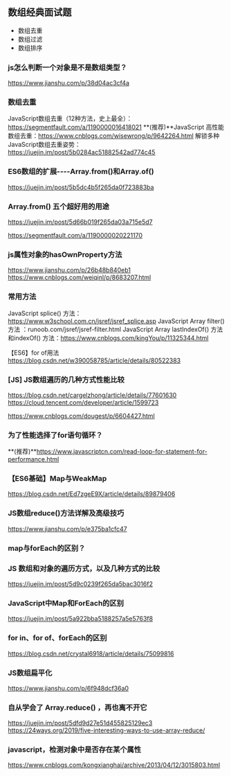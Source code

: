 ## 数组经典面试题

- 数组去重
- 数组过滤
- 数组排序


### js怎么判断一个对象是不是数组类型？
https://www.jianshu.com/p/38d04ac3cf4a

### 数组去重
JavaScript数组去重（12种方法，史上最全）：https://segmentfault.com/a/1190000016418021
**(推荐)**JavaScript 高性能数组去重：https://www.cnblogs.com/wisewrong/p/9642264.html
解锁多种JavaScript数组去重姿势： https://juejin.im/post/5b0284ac51882542ad774c45

### ES6数组的扩展----Array.from()和Array.of()
https://juejin.im/post/5b5dc4b5f265da0f723883ba

### Array.from() 五个超好用的用途
https://juejin.im/post/5d66b019f265da03a715e5d7

https://segmentfault.com/a/1190000020221170

### js属性对象的hasOwnProperty方法
https://www.jianshu.com/p/26b48b840eb1
https://www.cnblogs.com/weiqinl/p/8683207.html

### 常用方法
JavaScript splice() 方法：https://www.w3school.com.cn/jsref/jsref_splice.asp
JavaScript Array filter() 方法 ：runoob.com/jsref/jsref-filter.html
JavaScript Array lastIndexOf() 方法和indexOf() 方法：https://www.cnblogs.com/kingYou/p/11325344.html

【ES6】for of用法  https://blog.csdn.net/w390058785/article/details/80522383

### [JS] JS数组遍历的几种方式性能比较
https://blog.csdn.net/cargelzhong/article/details/77601630
https://cloud.tencent.com/developer/article/1599723

https://www.cnblogs.com/dougest/p/6604427.html

### 为了性能选择了for语句循环？
**(推荐)**https://www.javascriptcn.com/read-loop-for-statement-for-performance.html


### 【ES6基础】Map与WeakMap
https://blog.csdn.net/Ed7zgeE9X/article/details/89879406

### JS数组reduce()方法详解及高级技巧
https://www.jianshu.com/p/e375ba1cfc47


### map与forEach的区别？
### JS 数组和对象的遍历方式，以及几种方式的比较
https://juejin.im/post/5d9c0239f265da5bac3016f2


### JavaScript中Map和ForEach的区别
https://juejin.im/post/5a922bba5188257a5e5763f8

### for in、for of、forEach的区别
https://blog.csdn.net/crystal6918/article/details/75099816

### JS数组扁平化
https://www.jianshu.com/p/6f948dcf36a0

### 自从学会了 Array.reduce() ，再也离不开它
https://juejin.im/post/5dfd9d27e51d455825129ec3
https://24ways.org/2019/five-interesting-ways-to-use-array-reduce/

### javascript，检测对象中是否存在某个属性
https://www.cnblogs.com/kongxianghai/archive/2013/04/12/3015803.html

